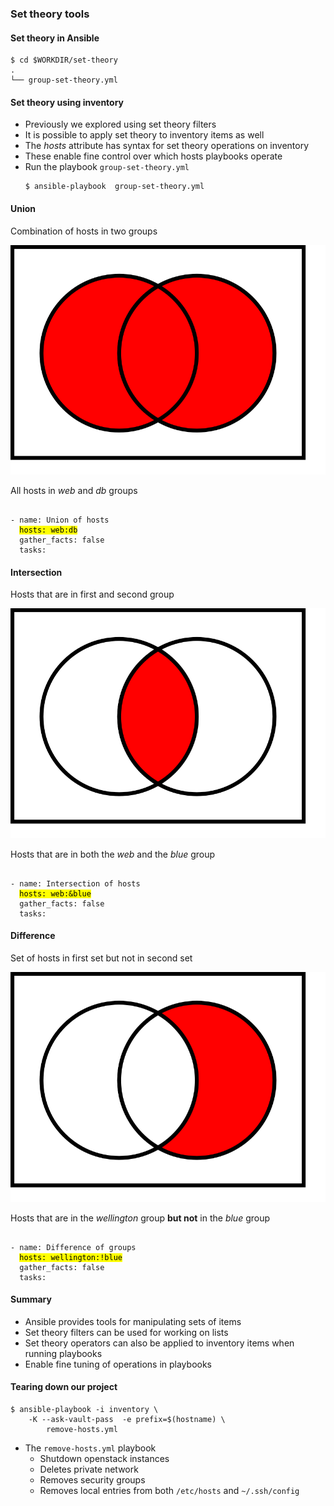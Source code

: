 ### Set theory tools


#### Set theory in Ansible

```
$ cd $WORKDIR/set-theory
.
└── group-set-theory.yml
```


#### Set theory using inventory
* Previously we explored using set theory filters
* It is possible to apply set theory to inventory items as well
* The _hosts_ attribute has syntax for set theory operations on inventory 
* These enable fine control over which hosts playbooks operate
* Run the playbook `group-set-theory.yml`
  ```
  $ ansible-playbook  group-set-theory.yml
  ```


#### Union

Combination of hosts in two groups

![union](img/union.svg "Union") <!-- .element: width="20%" height="20%" -->

All hosts in<!-- .element: class="fragment" data-fragment-index="0" --> _web_ and _db_ groups 

<pre  class="fragment" data-fragment-index="0"><code data-trim data-noescape>
- name: Union of hosts
  <mark>hosts: web:db</mark>
  gather_facts: false
  tasks:
</code></pre>



#### Intersection

Hosts that are in first and second group

![Intersect](img/intersect.svg "Intersection") <!-- .element: width="20%"
height="20%" -->

Hosts that are in both the<!-- .element: class="fragment" data-fragment-index="0" --> _web_ and the _blue_ group 

<pre  class="fragment" data-fragment-index="0"><code data-trim data-noescape>
- name: Intersection of hosts
  <mark>hosts: web:&blue</mark>
  gather_facts: false
  tasks:
</code></pre>


#### Difference

Set of hosts in first set but not in second set

![Difference](img/difference.svg "Difference")<!-- .element: width="20%"
height="20%" -->

Hosts that are in the<!-- .element: class="fragment" data-fragment-index="0" --> _wellington_ group **but not** in the _blue_ group

<pre  class="fragment" data-fragment-index="0"><code data-trim data-noescape>
- name: Difference of groups
  <mark>hosts: wellington:!blue</mark>
  gather_facts: false
  tasks:
</code></pre>


#### Summary

* Ansible provides tools for manipulating sets of items
* Set theory filters can be used for working on lists
* Set theory operators can also be applied to inventory items when running
  playbooks
* Enable fine tuning of operations in playbooks


#### Tearing down our project

```
$ ansible-playbook -i inventory \
    -K --ask-vault-pass  -e prefix=$(hostname) \
        remove-hosts.yml
```

* The  `remove-hosts.yml` playbook
  - Shutdown openstack instances <!-- .element: class="fragment" data-fragment-index="0" -->
  - Deletes private network <!-- .element: class="fragment" data-fragment-index="1" -->
  - Removes security groups <!-- .element: class="fragment" data-fragment-index="2" -->
  - Removes local entries from both<!-- .element: class="fragment" data-fragment-index="3" --> `/etc/hosts` and `~/.ssh/config` 
